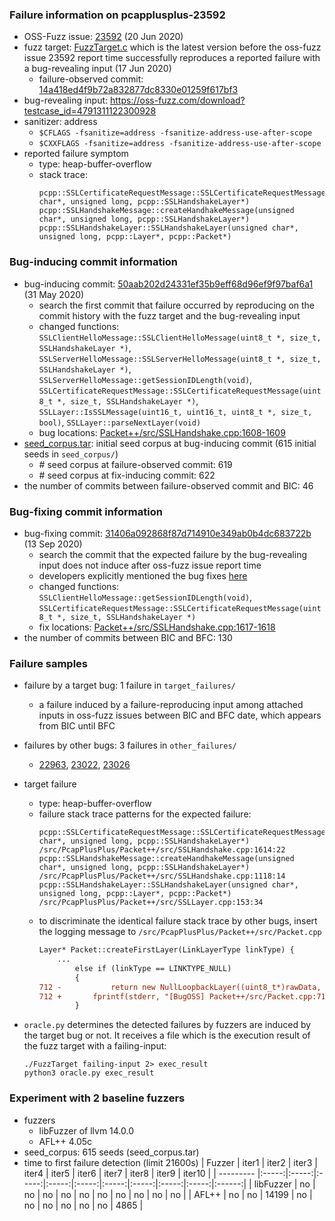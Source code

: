 ### Failure information on pcapplusplus-23592
- OSS-Fuzz issue: [23592](https://bugs.chromium.org/p/oss-fuzz/issues/detail?id=23592) (20 Jun 2020) 
- fuzz target: [FuzzTarget.c](https://github.com/seladb/PcapPlusPlus/blob/14a418ed4f9b72a832877dc8330e01259f617bf3/Tests/Fuzzers/FuzzTarget.cpp) which is the latest version before the oss-fuzz issue 23592 report time successfully reproduces a reported failure with a bug-revealing input (17 Jun 2020)
    - failure-observed commit: [14a418ed4f9b72a832877dc8330e01259f617bf3](https://github.com/seladb/PcapPlusPlus/commit/14a418ed4f9b72a832877dc8330e01259f617bf3) 
- bug-revealing input: https://oss-fuzz.com/download?testcase_id=4791311122300928
- sanitizer: address
    - `$CFLAGS -fsanitize=address -fsanitize-address-use-after-scope`
    - `$CXXFLAGS -fsanitize=address -fsanitize-address-use-after-scope`
- reported failure symptom 
    - type: heap-buffer-overflow  
    - stack trace:  
		```
		pcpp::SSLCertificateRequestMessage::SSLCertificateRequestMessage(unsigned char*, unsigned long, pcpp::SSLHandshakeLayer*)   
		pcpp::SSLHandshakeMessage::createHandhakeMessage(unsigned char*, unsigned long, pcpp::SSLHandshakeLayer*)   
		pcpp::SSLHandshakeLayer::SSLHandshakeLayer(unsigned char*, unsigned long, pcpp::Layer*, pcpp::Packet*)
		```

### Bug-inducing commit information
- bug-inducing commit: [50aab202d24331ef35b9eff68d96ef9f97baf6a1](https://github.com/seladb/PcapPlusPlus/commit/50aab202d24331ef35b9eff68d96ef9f97baf6a1) (31 May 2020)
    - search the first commit that failure occurred by reproducing on the commit history with the fuzz target and the bug-revealing input
    - changed functions: `SSLClientHelloMessage::SSLClientHelloMessage(uint8_t *, size_t, SSLHandshakeLayer *)`, `SSLServerHelloMessage::SSLServerHelloMessage(uint8_t *, size_t, SSLHandshakeLayer *)`, `SSLServerHelloMessage::getSessionIDLength(void)`, `SSLCertificateRequestMessage::SSLCertificateRequestMessage(uint8_t *, size_t, SSLHandshakeLayer *)`, `SSLLayer::IsSSLMessage(uint16_t, uint16_t, uint8_t *, size_t, bool)`, `SSLLayer::parseNextLayer(void)`
    - bug locations: [Packet++/src/SSLHandshake.cpp:1608-1609](https://github.com/seladb/PcapPlusPlus/commit/50aab202d24331ef35b9eff68d96ef9f97baf6a1#diff-1d3e491c3afd45f303781820cb09f1ac73284aa377e0ef11fc7571ea35da47e8R1608-R1609) 
- [seed_corpus.tar](https://drive.google.com/file/d/1t0ZJIsrZTGCOqNFLkAEZCj58mvgS_f4U/view?usp=share_link): initial seed corpus at bug-inducing commit (615 initial seeds in `seed_corpus/`)
	- \# seed corpus at failure-observed commit: 619
	- \# seed corpus at fix-inducing commit: 622
- the number of commits between failure-observed commit and BIC: 46

### Bug-fixing commit information
- bug-fixing commit: [31406a092868f87d714910e349ab0b4dc683722b](https://github.com/seladb/PcapPlusPlus/commit/31406a092868f87d714910e349ab0b4dc683722b) (13 Sep 2020)
    - search the commit that the expected failure by the bug-revealing input does not induce after oss-fuzz issue report time
    - developers explicitly mentioned the bug fixes [here](https://github.com/seladb/PcapPlusPlus/commit/31406a092868f87d714910e349ab0b4dc683722b)
    - changed functions: `SSLClientHelloMessage::getSessionIDLength(void)`, `SSLCertificateRequestMessage::SSLCertificateRequestMessage(uint8_t *, size_t, SSLHandshakeLayer *)`
    - fix locations: [Packet++/src/SSLHandshake.cpp:1617-1618](https://github.com/seladb/PcapPlusPlus/commit/50aab202d24331ef35b9eff68d96ef9f97baf6a1#diff-1d3e491c3afd45f303781820cb09f1ac73284aa377e0ef11fc7571ea35da47e8R1608-R1609) 
- the number of commits between BIC and BFC: 130

### Failure samples
- failure by a target bug: 1 failure in `target_failures/`
    - a failure induced by a failure-reproducing input among attached inputs in oss-fuzz issues between BIC and BFC date, which appears from BIC until BFC
- failures by other bugs: 3 failures in `other_failures/`
	- [22963](https://bugs.chromium.org/p/oss-fuzz/issues/detail?id=22963), [23022](https://bugs.chromium.org/p/oss-fuzz/issues/detail?id=23022), [23026](https://bugs.chromium.org/p/oss-fuzz/issues/detail?id=23026)

- target failure 
    - type: heap-buffer-overflow  
    - failure stack trace patterns for the expected failure:  
		```
		pcpp::SSLCertificateRequestMessage::SSLCertificateRequestMessage(unsigned char*, unsigned long, pcpp::SSLHandshakeLayer*) /src/PcapPlusPlus/Packet++/src/SSLHandshake.cpp:1614:22  
		pcpp::SSLHandshakeMessage::createHandhakeMessage(unsigned char*, unsigned long, pcpp::SSLHandshakeLayer*) /src/PcapPlusPlus/Packet++/src/SSLHandshake.cpp:1118:14  
		pcpp::SSLHandshakeLayer::SSLHandshakeLayer(unsigned char*, unsigned long, pcpp::Layer*, pcpp::Packet*) /src/PcapPlusPlus/Packet++/src/SSLLayer.cpp:153:34  
		```
	- to discriminate the identical failure stack trace by other bugs, insert the logging message to `/src/PcapPlusPlus/Packet++/src/Packet.cpp`  
		```diff
		Layer* Packet::createFirstLayer(LinkLayerType linkType) {
			...
				else if (linkType == LINKTYPE_NULL)
				{
		712 -			return new NullLoopbackLayer((uint8_t*)rawData, rawDataLen, this);
		712 +		fprintf(stderr, "[BugOSS] Packet++/src/Packet.cpp:712\n");	return new NullLoopbackLayer((uint8_t*)rawData, rawDataLen, this);
				}
		```		

- `oracle.py` determines the detected failures by fuzzers are induced by the target bug or not. It receives a file which is the execution result of the fuzz target with a failing-input:  
	```
	./FuzzTarget failing-input 2> exec_result
	python3 oracle.py exec_result
	```

### Experiment with 2 baseline fuzzers 
- fuzzers
    - libFuzzer of llvm 14.0.0
    - AFL++ 4.05c
- seed_corpus: 615 seeds (seed_corpus.tar)
- time to first failure detection (limit 21600s)
    |   Fuzzer  | iter1 | iter2 | iter3 | iter4 | iter5 | iter6 | iter7 | iter8 | iter9 | iter10 |
    | --------- |:-----:|:-----:|:-----:|:-----:|:-----:|:-----:|:-----:|:-----:|:-----:|:------:|
    | libFuzzer |   no  |   no  |   no  |   no  |   no  |   no  |   no  |   no  |   no  |    no  |
    |   AFL++   |   no  |   no  | 14199 |   no  |   no  |   no  |   no  |   no  |   no  |   4865 |

